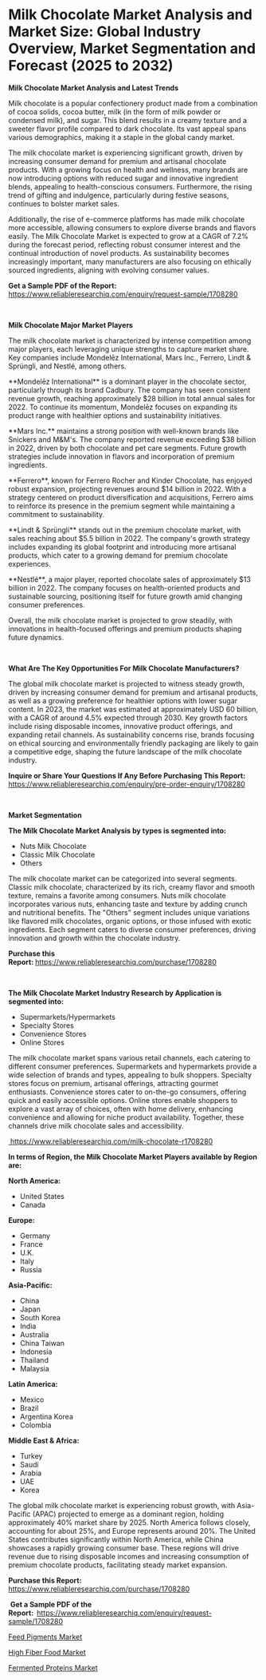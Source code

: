 <p><h1>Milk Chocolate Market Analysis and Market Size: Global Industry Overview, Market Segmentation and Forecast (2025 to 2032)</h1></p><p><strong>Milk Chocolate Market Analysis and Latest Trends</strong></p>
<p><p>Milk chocolate is a popular confectionery product made from a combination of cocoa solids, cocoa butter, milk (in the form of milk powder or condensed milk), and sugar. This blend results in a creamy texture and a sweeter flavor profile compared to dark chocolate. Its vast appeal spans various demographics, making it a staple in the global candy market.</p><p>The milk chocolate market is experiencing significant growth, driven by increasing consumer demand for premium and artisanal chocolate products. With a growing focus on health and wellness, many brands are now introducing options with reduced sugar and innovative ingredient blends, appealing to health-conscious consumers. Furthermore, the rising trend of gifting and indulgence, particularly during festive seasons, continues to bolster market sales.</p><p>Additionally, the rise of e-commerce platforms has made milk chocolate more accessible, allowing consumers to explore diverse brands and flavors easily. The Milk Chocolate Market is expected to grow at a CAGR of 7.2% during the forecast period, reflecting robust consumer interest and the continual introduction of novel products. As sustainability becomes increasingly important, many manufacturers are also focusing on ethically sourced ingredients, aligning with evolving consumer values.</p></p>
<p><strong>Get a Sample PDF of the Report:&nbsp;</strong> <a href="https://www.reliableresearchiq.com/enquiry/request-sample/1708280?utm_campaign=1870&utm_medium=2&utm_source=Github&utm_content=ia&utm_term=14022025&utm_id=milk-chocolate">https://www.reliableresearchiq.com/enquiry/request-sample/1708280</a></p>
<p>&nbsp;</p>
<p><strong>Milk Chocolate Major Market Players</strong></p>
<p><p>The milk chocolate market is characterized by intense competition among major players, each leveraging unique strengths to capture market share. Key companies include Mondelēz International, Mars Inc., Ferrero, Lindt & Sprüngli, and Nestlé, among others. </p><p>**Mondelēz International** is a dominant player in the chocolate sector, particularly through its brand Cadbury. The company has seen consistent revenue growth, reaching approximately $28 billion in total annual sales for 2022. To continue its momentum, Mondelēz focuses on expanding its product range with healthier options and sustainability initiatives.</p><p>**Mars Inc.** maintains a strong position with well-known brands like Snickers and M&M's. The company reported revenue exceeding $38 billion in 2022, driven by both chocolate and pet care segments. Future growth strategies include innovation in flavors and incorporation of premium ingredients.</p><p>**Ferrero**, known for Ferrero Rocher and Kinder Chocolate, has enjoyed robust expansion, projecting revenues around $14 billion in 2022. With a strategy centered on product diversification and acquisitions, Ferrero aims to reinforce its presence in the premium segment while maintaining a commitment to sustainability.</p><p>**Lindt & Sprüngli** stands out in the premium chocolate market, with sales reaching about $5.5 billion in 2022. The company's growth strategy includes expanding its global footprint and introducing more artisanal products, which cater to a growing demand for premium chocolate experiences.</p><p>**Nestlé**, a major player, reported chocolate sales of approximately $13 billion in 2022. The company focuses on health-oriented products and sustainable sourcing, positioning itself for future growth amid changing consumer preferences.</p><p>Overall, the milk chocolate market is projected to grow steadily, with innovations in health-focused offerings and premium products shaping future dynamics.</p></p>
<p>&nbsp;</p>
<p><strong>What Are The Key Opportunities For Milk Chocolate Manufacturers?</strong></p>
<p><p>The global milk chocolate market is projected to witness steady growth, driven by increasing consumer demand for premium and artisanal products, as well as a growing preference for healthier options with lower sugar content. In 2023, the market was estimated at approximately USD 60 billion, with a CAGR of around 4.5% expected through 2030. Key growth factors include rising disposable incomes, innovative product offerings, and expanding retail channels. As sustainability concerns rise, brands focusing on ethical sourcing and environmentally friendly packaging are likely to gain a competitive edge, shaping the future landscape of the milk chocolate industry.</p></p>
<p><strong>Inquire or Share Your Questions If Any Before Purchasing This Report:</strong> <a href="https://www.reliableresearchiq.com/enquiry/pre-order-enquiry/1708280?utm_campaign=1870&utm_medium=2&utm_source=Github&utm_content=ia&utm_term=14022025&utm_id=milk-chocolate">https://www.reliableresearchiq.com/enquiry/pre-order-enquiry/1708280</a></p>
<p>&nbsp;</p>
<p><strong>Market Segmentation</strong></p>
<p><strong>The Milk Chocolate Market Analysis by types is segmented into:</strong></p>
<p><ul><li>Nuts Milk Chocolate</li><li>Classic Milk Chocolate</li><li>Others</li></ul></p>
<p><p>The milk chocolate market can be categorized into several segments. Classic milk chocolate, characterized by its rich, creamy flavor and smooth texture, remains a favorite among consumers. Nuts milk chocolate incorporates various nuts, enhancing taste and texture by adding crunch and nutritional benefits. The "Others" segment includes unique variations like flavored milk chocolates, organic options, or those infused with exotic ingredients. Each segment caters to diverse consumer preferences, driving innovation and growth within the chocolate industry.</p></p>
<p><strong>Purchase this Report:&nbsp;</strong><a href="https://www.reliableresearchiq.com/purchase/1708280?utm_campaign=1870&utm_medium=2&utm_source=Github&utm_content=ia&utm_term=14022025&utm_id=milk-chocolate">https://www.reliableresearchiq.com/purchase/1708280</a></p>
<p>&nbsp;</p>
<p><strong>The Milk Chocolate Market Industry Research by Application is segmented into:</strong></p>
<p><ul><li>Supermarkets/Hypermarkets</li><li>Specialty Stores</li><li>Convenience Stores</li><li>Online Stores</li></ul></p>
<p><p>The milk chocolate market spans various retail channels, each catering to different consumer preferences. Supermarkets and hypermarkets provide a wide selection of brands and types, appealing to bulk shoppers. Specialty stores focus on premium, artisanal offerings, attracting gourmet enthusiasts. Convenience stores cater to on-the-go consumers, offering quick and easily accessible options. Online stores enable shoppers to explore a vast array of choices, often with home delivery, enhancing convenience and allowing for niche product availability. Together, these channels drive milk chocolate sales and accessibility.</p></p>
<p><a href="https://www.reliableresearchiq.com/milk-chocolate-r1708280?utm_campaign=1870&utm_medium=2&utm_source=Github&utm_content=ia&utm_term=14022025&utm_id=milk-chocolate">&nbsp;https://www.reliableresearchiq.com/milk-chocolate-r1708280</a></p>
<p><strong>In terms of Region, the Milk Chocolate Market Players available by Region are:</strong></p>
<p>
    <p> <strong> North America: </strong>
        <ul>
            <li>United States</li>
            <li>Canada</li>
        </ul>
        </p> 
    <p> <strong> Europe: </strong>
        <ul>
            <li>Germany</li>
            <li>France</li>
            <li>U.K.</li>
            <li>Italy</li>
            <li>Russia</li>
        </ul>
        </p> 
    <p> <strong> Asia-Pacific: </strong>
        <ul>
            <li>China</li>
            <li>Japan</li>
            <li>South Korea</li>
            <li>India</li>
            <li>Australia</li>
            <li>China Taiwan</li>
            <li>Indonesia</li>
            <li>Thailand</li>
            <li>Malaysia</li>
        </ul>
        </p> 
    <p> <strong> Latin America: </strong>
        <ul>
            <li>Mexico</li>
            <li>Brazil</li>
            <li>Argentina Korea</li>
            <li>Colombia</li>
        </ul>
        </p> 
    <p> <strong> Middle East & Africa: </strong>
        <ul>
            <li>Turkey</li>
            <li>Saudi</li>
            <li>Arabia</li>
            <li>UAE</li>
            <li>Korea</li>
        </ul>
    </p>
    </p>
<p><p>The global milk chocolate market is experiencing robust growth, with Asia-Pacific (APAC) projected to emerge as a dominant region, holding approximately 40% market share by 2025. North America follows closely, accounting for about 25%, and Europe represents around 20%. The United States contributes significantly within North America, while China showcases a rapidly growing consumer base. These regions will drive revenue due to rising disposable incomes and increasing consumption of premium chocolate products, facilitating steady market expansion.</p></p>
<p><strong>Purchase this Report: </strong><a href="https://www.reliableresearchiq.com/purchase/1708280?utm_campaign=1870&utm_medium=2&utm_source=Github&utm_content=ia&utm_term=14022025&utm_id=milk-chocolate">https://www.reliableresearchiq.com/purchase/1708280</a></p>
<p>&nbsp;<strong>Get a Sample PDF of the Report:&nbsp;&nbsp;</strong><a href="https://www.reliableresearchiq.com/enquiry/request-sample/1708280?utm_campaign=1870&utm_medium=2&utm_source=Github&utm_content=ia&utm_term=14022025&utm_id=milk-chocolate">https://www.reliableresearchiq.com/enquiry/request-sample/1708280</a></p>
<p><strong></strong></p>
<p><p><a href="https://github.com/feeqahrndz/Market-Research-Report-List-1/blob/main/feed-pigments-market.md?utm_campaign=1870&utm_medium=2&utm_source=Github&utm_content=ia&utm_term=14022025&utm_id=milk-chocolate">Feed Pigments Market</a></p><p><a href="https://github.com/unkelummaru8/Market-Research-Report-List-1/blob/main/high-fiber-food-market.md?utm_campaign=1870&utm_medium=2&utm_source=Github&utm_content=ia&utm_term=14022025&utm_id=milk-chocolate">High Fiber Food Market</a></p><p><a href="https://github.com/shrebasokib/Market-Research-Report-List-1/blob/main/fermented-proteins-market.md?utm_campaign=1870&utm_medium=2&utm_source=Github&utm_content=ia&utm_term=14022025&utm_id=milk-chocolate">Fermented Proteins Market</a></p></p>